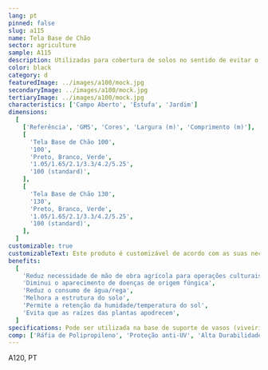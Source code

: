 ```yaml
---
lang: pt
pinned: false
slug: a115
name: Tela Base de Chão
sector: agriculture
sample: A115
description: Utilizadas para cobertura de solos no sentido de evitar o aparecimento de plantas infestantes.
color: black
category: d
featuredImage: ../images/a100/mock.jpg
secondaryImage: ../images/a100/mock.jpg
tertiaryImage: ../images/a100/mock.jpg
characteristics: ['Campo Aberto', 'Estufa', 'Jardim']
dimensions:
  [
    ['Referência', 'GMS', 'Cores', 'Largura (m)', 'Comprimento (m)'],
    [
      'Tela Base de Chão 100',
      '100',
      'Preto, Branco, Verde',
      '1.05/1.65/2.1/3.3/4.2/5.25',
      '100 (standard)',
    ],
    [
      'Tela Base de Chão 130',
      '130',
      'Preto, Branco, Verde',
      '1.05/1.65/2.1/3.3/4.2/5.25',
      '100 (standard)',
    ],
  ]
customizable: true
customizableText: Este produto é customizável de acordo com as suas necessidades. Contacte-nos para mais informações.
benefits:
  [
    'Reduz necessidade de mão de obra agrícola para operações culturais',
    'Diminui o aparecimento de doenças de origem fúngica',
    'Reduz o consumo de água/rega',
    'Melhora a estrutura do solo',
    'Permite a retenção da humidade/temperatura do sol',
    'Evita que as raízes das plantas apodrecem',
  ]
specifications: Pode ser utilizada na base de suporte de vasos (viveiristas) ou, então, colocada diretamente sobre o solo, depois de preparado para o efeito.
comp: ['Ráfia de Polipropileno', 'Proteção anti-UV', 'Alta Durabilidade e Resistência']
---
```


A120, PT
